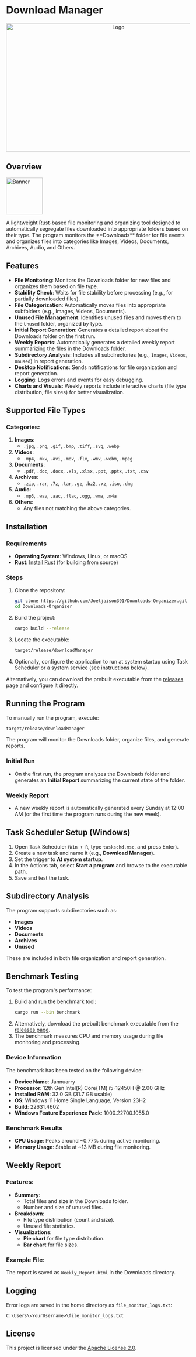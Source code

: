 # Download Manager
<p align="center">
  <img src="https://res.cloudinary.com/dxraggwp4/image/upload/v1735143608/DownloadOrganizer/pcholwjlzqhit0fn5yb0.png" alt="Logo" width="600" height="350">
</p>

## Overview
<p align="left">
  <img src="https://res.cloudinary.com/dxraggwp4/image/upload/v1735143605/DownloadOrganizer/dkcvtkacj4rqh6bhtbnq.png" alt="Banner" width="100">
</p>
A lightweight Rust-based file monitoring and organizing tool designed to automatically segregate files downloaded into appropriate folders based on their type. The program monitors the **Downloads** folder for file events and organizes files into categories like Images, Videos, Documents, Archives, Audio, and Others.

## Features
- **File Monitoring**: Monitors the Downloads folder for new files and organizes them based on file type.
- **Stability Check**: Waits for file stability before processing (e.g., for partially downloaded files).
- **File Categorization**: Automatically moves files into appropriate subfolders (e.g., Images, Videos, Documents).
- **Unused File Management**: Identifies unused files and moves them to the `Unused` folder, organized by type.
- **Initial Report Generation**: Generates a detailed report about the Downloads folder on the first run.
- **Weekly Reports**: Automatically generates a detailed weekly report summarizing the files in the Downloads folder.
- **Subdirectory Analysis**: Includes all subdirectories (e.g., `Images`, `Videos`, `Unused`) in report generation.
- **Desktop Notifications**: Sends notifications for file organization and report generation.
- **Logging**: Logs errors and events for easy debugging.
- **Charts and Visuals**: Weekly reports include interactive charts (file type distribution, file sizes) for better visualization.

## Supported File Types
### Categories:
1. **Images**:
   - `.jpg`, `.png`, `.gif`, `.bmp`, `.tiff`, `.svg`, `.webp`
2. **Videos**:
   - `.mp4`, `.mkv`, `.avi`, `.mov`, `.flv`, `.wmv`, `.webm`, `.mpeg`
3. **Documents**:
   - `.pdf`, `.doc`, `.docx`, `.xls`, `.xlsx`, `.ppt`, `.pptx`, `.txt`, `.csv`
4. **Archives**:
   - `.zip`, `.rar`, `.7z`, `.tar`, `.gz`, `.bz2`, `.xz`, `.iso`, `.dmg`
5. **Audio**:
   - `.mp3`, `.wav`, `.aac`, `.flac`, `.ogg`, `.wma`, `.m4a`
6. **Others**:
   - Any files not matching the above categories.

## Installation
### Requirements
- **Operating System**: Windows, Linux, or macOS
- **Rust**: [Install Rust](https://www.rust-lang.org/) (for building from source)

### Steps
1. Clone the repository:
   ```bash
   git clone https://github.com/Joeljaison391/Downloads-Organizer.git
   cd Downloads-Organizer
   ```
2. Build the project:
   ```bash
   cargo build --release
   ```
3. Locate the executable:
   ```bash
   target/release/downloadManager
   ```
4. Optionally, configure the application to run at system startup using Task Scheduler or a system service (see instructions below).

Alternatively, you can download the prebuilt executable from the [releases page](https://github.com/Joeljaison391/Downloads-Organizer/releases) and configure it directly.

## Running the Program
To manually run the program, execute:
```bash
target/release/downloadManager
```
The program will monitor the Downloads folder, organize files, and generate reports.

### Initial Run
- On the first run, the program analyzes the Downloads folder and generates an **Initial Report** summarizing the current state of the folder.

### Weekly Report
- A new weekly report is automatically generated every Sunday at 12:00 AM (or the first time the program runs during the new week).

## Task Scheduler Setup (Windows)
1. Open Task Scheduler (`Win + R`, type `taskschd.msc`, and press Enter).
2. Create a new task and name it (e.g., **Download Manager**).
3. Set the trigger to **At system startup**.
4. In the Actions tab, select **Start a program** and browse to the executable path.
5. Save and test the task.

## Subdirectory Analysis
The program supports subdirectories such as:
- **Images**
- **Videos**
- **Documents**
- **Archives**
- **Unused**

These are included in both file organization and report generation.

## Benchmark Testing
To test the program's performance:
1. Build and run the benchmark tool:
   ```bash
   cargo run --bin benchmark
   ```
2. Alternatively, download the prebuilt benchmark executable from the [releases page](https://github.com/Joeljaison391/Downloads-Organizer/releases).
3. The benchmark measures CPU and memory usage during file monitoring and processing.

### Device Information
The benchmark has been tested on the following device:
- **Device Name**: Jannuarry
- **Processor**: 12th Gen Intel(R) Core(TM) i5-12450H @ 2.00 GHz
- **Installed RAM**: 32.0 GB (31.7 GB usable)
- **OS**: Windows 11 Home Single Language, Version 23H2
- **Build**: 22631.4602
- **Windows Feature Experience Pack**: 1000.22700.1055.0

### Benchmark Results
- **CPU Usage**: Peaks around ~0.77% during active monitoring.
- **Memory Usage**: Stable at ~13 MB during file monitoring.

## Weekly Report
### Features:
- **Summary**:
  - Total files and size in the Downloads folder.
  - Number and size of unused files.
- **Breakdown**:
  - File type distribution (count and size).
  - Unused file statistics.
- **Visualizations**:
  - **Pie chart** for file type distribution.
  - **Bar chart** for file sizes.

### Example File:
The report is saved as `Weekly_Report.html` in the Downloads directory.

## Logging
Error logs are saved in the home directory as `file_monitor_logs.txt`:
```
C:\Users\<YourUsername>\file_monitor_logs.txt
```

## License
This project is licensed under the [Apache License 2.0](LICENSE).

